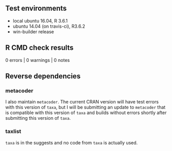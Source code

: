 ## Test environments

* local ubuntu 16.04, R 3.6.1
* ubuntu 14.04 (on travis-ci), R3.6.2 
* win-builder release

## R CMD check results

0 errors | 0 warnings | 0 notes


## Reverse dependencies

### metacoder

I also maintain `metacoder`. The current CRAN version will have test errors with this version of `taxa`, but I will be submitting an update to `metacoder` that is compatible with this version of `taxa` and builds without errors shortly after submitting this version of `taxa`.

### taxlist

`taxa` is in the suggests and no code from `taxa` is actually used.